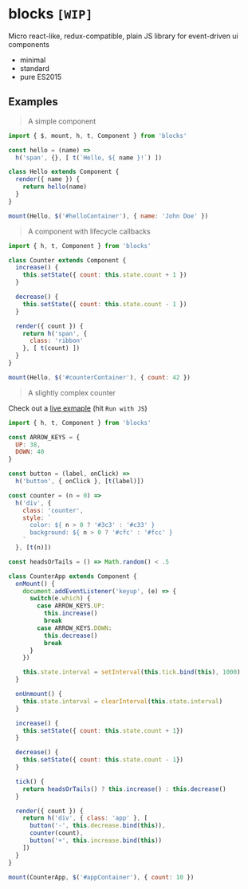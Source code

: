 # blocks `[WIP]`
Micro react-like, redux-compatible, plain JS library for event-driven ui components

* minimal
* standard
* pure ES2015

## Examples

> A simple component

```javascript
import { $, mount, h, t, Component } from 'blocks'

const hello = (name) =>
  h('span', {}, [ t(`Hello, ${ name }!`) ])

class Hello extends Component {
  render({ name }) {
    return hello(name)
  }
}

mount(Hello, $('#helloContainer'), { name: 'John Doe' })

```

> A component with lifecycle callbacks

```javascript
import { h, t, Component } from 'blocks'

class Counter extends Component {
  increase() {
    this.setState({ count: this.state.count + 1 })
  }

  decrease() {
    this.setState({ count: this.state.count - 1 })
  }

  render({ count }) {
    return h('span', {
      class: 'ribbon'
    }, [ t(count) ])
  }
}

mount(Hello, $('#counterContainer'), { count: 42 })

```

> A slightly complex counter

Check out a [live exmaple](http://jsbin.com/faquhizoxi/edit?js,output) (hit `Run with JS`)

```javascript
import { h, t, Component } from 'blocks'

const ARROW_KEYS = {
  UP: 38,
  DOWN: 40
}

const button = (label, onClick) =>
  h('button', { onClick }, [t(label)])

const counter = (n = 0) =>
  h('div', {
    class: 'counter',
    style: `
      color: ${ n > 0 ? '#3c3' : '#c33' }
      background: ${ n > 0 ? '#cfc' : '#fcc' }
    `
  }, [t(n)])

const headsOrTails = () => Math.random() < .5

class CounterApp extends Component {
  onMount() {
    document.addEventListener('keyup', (e) => {
      switch(e.which) {
        case ARROW_KEYS.UP:
          this.increase()
          break
        case ARROW_KEYS.DOWN:
          this.decrease()
          break
      }
    })

    this.state.interval = setInterval(this.tick.bind(this), 1000)
  }

  onUnmount() {
    this.state.interval = clearInterval(this.state.interval)
  }

  increase() {
    this.setState({ count: this.state.count + 1})
  }

  decrease() {
    this.setState({ count: this.state.count - 1})    
  }

  tick() {
    return headsOrTails() ? this.increase() : this.decrease()
  }

  render({ count }) {
    return h('div', { class: 'app' }, [
      button('-', this.decrease.bind(this)),
      counter(count),
      button('+', this.increase.bind(this))
    ])
  }
}

mount(CounterApp, $('#appContainer'), { count: 10 })
```
